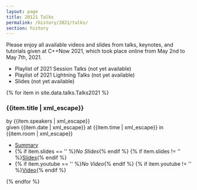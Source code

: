 ```yaml
---
layout: page
title: 20121 Talks
permalink: /history/2021/talks/
section: history
---
```


Please enjoy all available videos and slides from talks, keynotes, and tutorials given at C++Now 2021, which took place online from May 2nd to May 7th, 2021.

<!--
* [Playlist of 2020 Session Talks](https://www.youtube.com/watch?v=QFIOE1jKv30&list=PL_AKIMJc4roVSbTTfHReQTl1dc9ms0lWH)
* [Playlist of 2020 Lightning Talks](https://www.youtube.com/watch?v=6uon_MtpcwE&list=PL_AKIMJc4roWtkG_Qiw6uwNWcjjG5WLHE)
* [Slides](https://github.com/boostcon/cppnow_presentations_2020)
-->

* Playlist of 2021 Session Talks (not yet available)
* Playlist of 2021 Lightning Talks (not yet available)
* Slides (not yet available)

{% for item in site.data.talks.Talks2021 %}
<div class="panelBox">
    <h3>{{item.title | xml_escape}}</h3>
    <p>
        by {{item.speakers | xml_escape}}
        <br>
        given {{item.date | xml_escape}} at {{item.time | xml_escape}} in {{item.room | xml_escape}}
    </p>
    <ul>
        <li><a href="{{item.sched | uri_escape}}">Summary</a></li>
        <li>
            {% if item.slides == '' %}<span class="greyText"><em>No Slides</em></span>{% endif %}
            {% if item.slides != '' %}<a href="{{item.slides | uri_escape}}">Slides</a>{% endif %}
        </li>
        <li>
            {% if item.youtube == '' %}<span class="greyText"><em>No Video</em></span>{% endif %}
            {% if item.youtube != '' %}<a href="https://youtu.be/{{item.youtube}}" class="panelVideoLink" data-src="{{item.youtube}}">Video</a>{% endif %}
        </li>
    </ul>
</div>
{% endfor %}

<script src="/assets/js/PanelVideoOpener.js"></script>

